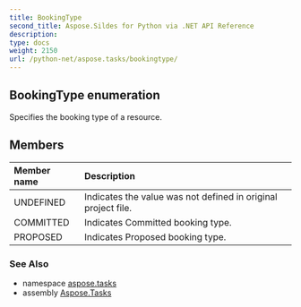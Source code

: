 ```yaml
---
title: BookingType
second_title: Aspose.Sildes for Python via .NET API Reference
description: 
type: docs
weight: 2150
url: /python-net/aspose.tasks/bookingtype/
---
```


## BookingType enumeration

Specifies the booking type of a resource.

## Members
| Member name | Description |
| :- | :- |
|UNDEFINED|Indicates the value was not defined in original project file.|
|COMMITTED|Indicates Committed booking type.|
|PROPOSED|Indicates Proposed booking type.|

### See Also

* namespace [aspose.tasks](/tasks/python-net/aspose.tasks/)
* assembly [Aspose.Tasks](/tasks/python-net/)

